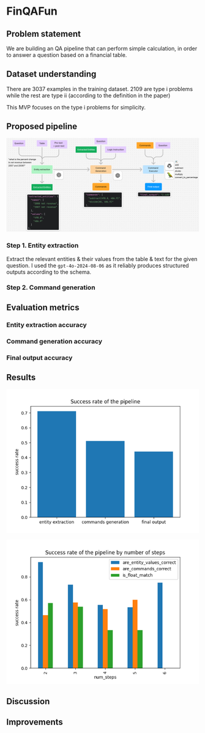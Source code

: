# FinQAFun

## Problem statement
We are building an QA pipeline that can perform simple calculation, in order to answer a question based on a financial table. 

## Dataset understanding
There are 3037 examples in the training dataset. 2109 are type i problems while the rest are type ii (according to the definition in the paper)

This MVP focuses on the type i problems for simplicity. 

## Proposed pipeline
![img.png](pipeline.png)
### Step 1. Entity extraction
Extract the relevant entities & their values from the table & text for the given question. 
I used the `gpt-4o-2024-08-06` as it reliably produces structured outputs according to the schema. 

### Step 2. Command generation


## Evaluation metrics
### Entity extraction accuracy


### Command generation accuracy

### Final output accuracy


## Results

![img_2.png](outputs/success_rate.png)


![img_3.png](outputs/success_rate_by_steps.png)


## Discussion

## Improvements
